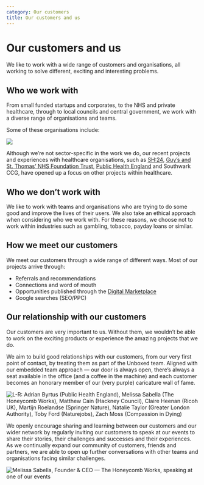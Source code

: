 ```yaml
---
category: Our customers
title: Our customers and us
---
```


# Our customers and us

We like to work with a wide range of customers and organisations, all working to solve different, exciting and interesting problems.


## Who we work with

From small funded startups and corporates, to the NHS and private healthcare, through to local councils and central government, we work with a diverse range of organisations and teams.

Some of these organisations include:

![](https://s3-eu-west-1.amazonaws.com/unboxed-web-image-uploader/75a702759658e02f1baaf63ea298d933.png)

Although we’re not sector-specific in the work we do, our recent projects and experiences with healthcare organisations, such as [SH:24](https://unboxed.co/product-stories/sh24/), [Guy’s and St. Thomas’ NHS Foundation Trust](https://unboxed.co/product-stories/guys-and-st-thomas/), [Public Health England](https://unboxed.co/news/unboxed-awarded-two-public-health-england-contracts/) and Southwark CCG, have opened up a focus on other projects within healthcare.


## Who we don’t work with

We like to work with teams and organisations who are trying to do some good and improve the
lives of their users. We also take an ethical approach when considering who we work with.
For these reasons, we choose not to work within industries such as gambling, tobacco,
payday loans or similar.


## How we meet our customers

We meet our customers through a wide range of different ways. Most of our projects arrive through:

- Referrals and recommendations
- Connections and word of mouth
- Opportunities published through the [Digital Marketplace](https://www.digitalmarketplace.service.gov.uk/)
- Google searches (SEO/PPC)


## Our relationship with our customers

Our customers are very important to us. Without them, we wouldn’t be able to work on the exciting products or experience the amazing projects that we do.

We aim to build good relationships with our customers, from our very first point of contact, by treating them as part of the Unboxed team. Aligned with our embedded team approach — our door is always open, there’s always a seat available in the office (and a coffee in the machine) and each customer becomes an honorary member of our (very purple) caricature wall of fame.

![L-R: Adrian Byrtus (Public Health England), Melissa Sabella (The Honeycomb Works), Matthew Cain (Hackney Council), Claire Heenan (Ricoh UK), Martijn Roelandse (Springer Nature), Natalie Taylor (Greater London Authority), Toby Ford (Naturejobs), Zach Moss (Compassion in Dying)](https://s3-eu-west-1.amazonaws.com/unboxed-web-image-uploader/8a2db5b4569a326a8f64d2983ad1f489.png)

We openly encourage sharing and learning between our customers and our wider network by regularly inviting our customers to speak at our events to share their stories, their challenges and successes and their experiences. As we continually expand our community of customers, friends and partners, we are able to open up further conversations with other teams and organisations facing similar challenges.

![Melissa Sabella, Founder & CEO — The Honeycomb Works, speaking at one of our events](https://s3-eu-west-1.amazonaws.com/unboxed-web-image-uploader/656f6156a2804ad29366971cc45ba0c2.png)
